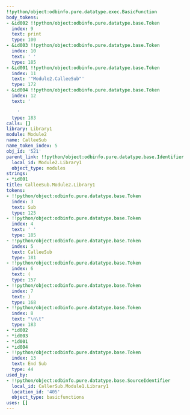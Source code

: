 ```yaml
---
!!python/object:odbinfo.pure.datatype.exec.BasicFunction
body_tokens:
- &id002 !!python/object:odbinfo.pure.datatype.base.Token
  index: 9
  text: print
  type: 100
- &id003 !!python/object:odbinfo.pure.datatype.base.Token
  index: 10
  text: ' '
  type: 185
- &id001 !!python/object:odbinfo.pure.datatype.base.Token
  index: 11
  text: '"Module2.CalleeSub"'
  type: 172
- &id004 !!python/object:odbinfo.pure.datatype.base.Token
  index: 12
  text: '

    '
  type: 183
calls: []
library: Library1
module: Module2
name: CalleeSub
name_token_index: 5
obj_id: '521'
parent_link: !!python/object:odbinfo.pure.datatype.base.Identifier
  local_id: Module2.Library1
  object_type: modules
strings:
- *id001
title: CalleeSub.Module2.Library1
tokens:
- !!python/object:odbinfo.pure.datatype.base.Token
  index: 3
  text: Sub
  type: 125
- !!python/object:odbinfo.pure.datatype.base.Token
  index: 4
  text: ' '
  type: 185
- !!python/object:odbinfo.pure.datatype.base.Token
  index: 5
  text: CalleeSub
  type: 181
- !!python/object:odbinfo.pure.datatype.base.Token
  index: 6
  text: (
  type: 157
- !!python/object:odbinfo.pure.datatype.base.Token
  index: 7
  text: )
  type: 168
- !!python/object:odbinfo.pure.datatype.base.Token
  index: 8
  text: "\n\t"
  type: 183
- *id002
- *id003
- *id001
- *id004
- !!python/object:odbinfo.pure.datatype.base.Token
  index: 13
  text: End Sub
  type: 44
used_by:
- !!python/object:odbinfo.pure.datatype.base.SourceIdentifier
  local_id: CallerSub.Module1.Library1
  location_id: '405'
  object_type: basicfunctions
uses: []
---
```

